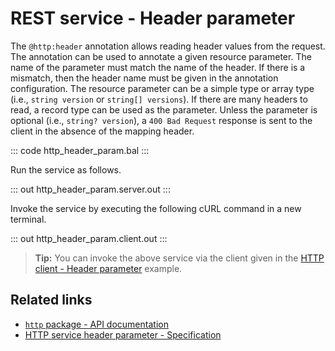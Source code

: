 # REST service - Header parameter

The `@http:header` annotation allows reading header values from the request. The annotation can be used to annotate a given resource parameter. The name of the parameter must match the name of the header. If there is a mismatch, then the header name must be given in the annotation configuration. The resource parameter can be a simple type or array type (i.e., `string version` or `string[] versions`). If there are many headers to read, a record type can be used as the parameter. Unless the parameter is optional (i.e., `string? version`), a `400 Bad Request` response is sent to the client in the absence of the mapping header.

::: code http_header_param.bal :::

Run the service as follows.

::: out http_header_param.server.out :::

Invoke the service by executing the following cURL command in a new terminal.

::: out http_header_param.client.out :::

>**Tip:** You can invoke the above service via the client given in the [HTTP client - Header parameter](/learn/by-example/http-client-header-parameter/) example.

## Related links
- [`http` package - API documentation](https://lib.ballerina.io/ballerina/http/latest/)
- [HTTP service header parameter - Specification](/spec/http/#2345-header-parameter)
